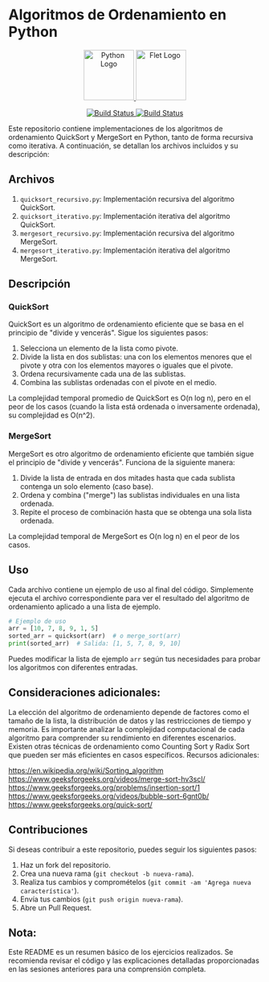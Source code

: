 # Algoritmos de Ordenamiento en Python
<p align="center">
    <a href="https://www.python.org/">
        <img src="https://th.bing.com/th/id/OIP.EDJ9xoErBbZqK2tExVoJfAAAAA?rs=1&pid=ImgDetMain" alt="Python Logo" width="100">
    </a>
    <a href="https://flet.io/">
        <img src="https://avatars.githubusercontent.com/u/102273996?v=4" alt="Flet Logo" width="100">
    </a>  
</p>
<p align="center">
    <a href="https://travis-ci.org/joemccann/dillinger">
        <img src="https://travis-ci.org/joemccann/dillinger.svg?branch=master" alt="Build Status">
    </a>
    <a href="https://travis-ci.org/joemccann/dillinger">
        <img src="https://travis-ci.org/joemccann/dillinger.svg?branch=master" alt="Build Status">
    </a>
</p>

Este repositorio contiene implementaciones de los algoritmos de ordenamiento QuickSort y MergeSort en Python, tanto de forma recursiva como iterativa. A continuación, se detallan los archivos incluidos y su descripción:

## Archivos

1. `quicksort_recursivo.py`: Implementación recursiva del algoritmo QuickSort.
2. `quicksort_iterativo.py`: Implementación iterativa del algoritmo QuickSort.
3. `mergesort_recursivo.py`: Implementación recursiva del algoritmo MergeSort.
4. `mergesort_iterativo.py`: Implementación iterativa del algoritmo MergeSort.

## Descripción

### QuickSort

QuickSort es un algoritmo de ordenamiento eficiente que se basa en el principio de "divide y vencerás". Sigue los siguientes pasos:

1. Selecciona un elemento de la lista como pivote.
2. Divide la lista en dos sublistas: una con los elementos menores que el pivote y otra con los elementos mayores o iguales que el pivote.
3. Ordena recursivamente cada una de las sublistas.
4. Combina las sublistas ordenadas con el pivote en el medio.

La complejidad temporal promedio de QuickSort es O(n log n), pero en el peor de los casos (cuando la lista está ordenada o inversamente ordenada), su complejidad es O(n^2).

### MergeSort

MergeSort es otro algoritmo de ordenamiento eficiente que también sigue el principio de "divide y vencerás". Funciona de la siguiente manera:

1. Divide la lista de entrada en dos mitades hasta que cada sublista contenga un solo elemento (caso base).
2. Ordena y combina ("merge") las sublistas individuales en una lista ordenada.
3. Repite el proceso de combinación hasta que se obtenga una sola lista ordenada.

La complejidad temporal de MergeSort es O(n log n) en el peor de los casos.

## Uso

Cada archivo contiene un ejemplo de uso al final del código. Simplemente ejecuta el archivo correspondiente para ver el resultado del algoritmo de ordenamiento aplicado a una lista de ejemplo.

```python
# Ejemplo de uso
arr = [10, 7, 8, 9, 1, 5]
sorted_arr = quicksort(arr)  # o merge_sort(arr)
print(sorted_arr)  # Salida: [1, 5, 7, 8, 9, 10]
```

Puedes modificar la lista de ejemplo `arr` según tus necesidades para probar los algoritmos con diferentes entradas.

## Consideraciones adicionales:

La elección del algoritmo de ordenamiento depende de factores como el tamaño de la lista, la distribución de datos y las restricciones de tiempo y memoria.
Es importante analizar la complejidad computacional de cada algoritmo para comprender su rendimiento en diferentes escenarios.
Existen otras técnicas de ordenamiento como Counting Sort y Radix Sort que pueden ser más eficientes en casos específicos.
Recursos adicionales:

https://en.wikipedia.org/wiki/Sorting_algorithm
https://www.geeksforgeeks.org/videos/merge-sort-hv3scl/
https://www.geeksforgeeks.org/problems/insertion-sort/1
https://www.geeksforgeeks.org/videos/bubble-sort-6gnt0b/
https://www.geeksforgeeks.org/quick-sort/


## Contribuciones

Si deseas contribuir a este repositorio, puedes seguir los siguientes pasos:

1. Haz un fork del repositorio.
2. Crea una nueva rama (`git checkout -b nueva-rama`).
3. Realiza tus cambios y compromételos (`git commit -am 'Agrega nueva característica'`).
4. Envía tus cambios (`git push origin nueva-rama`).
5. Abre un Pull Request.

## Nota:

Este README es un resumen básico de los ejercicios realizados. Se recomienda revisar el código y las explicaciones detalladas proporcionadas en las sesiones anteriores para una comprensión completa.
